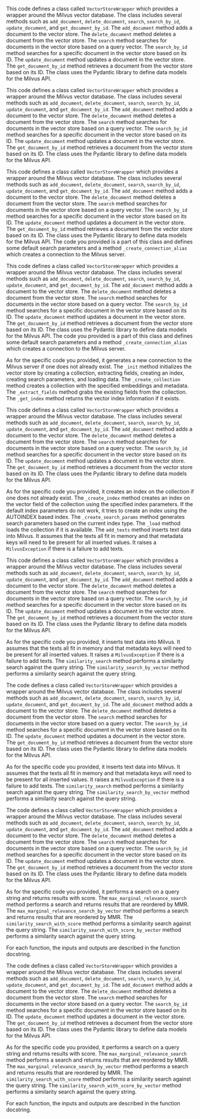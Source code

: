 This code defines a class called `VectorStoreWrapper` which provides a wrapper around the Milvus vector database. The class includes several methods such as `add_document`, `delete_document`, `search`, `search_by_id`, `update_document`, and `get_document_by_id`. The `add_document` method adds a document to the vector store. The `delete_document` method deletes a document from the vector store. The `search` method searches for documents in the vector store based on a query vector. The `search_by_id` method searches for a specific document in the vector store based on its ID. The `update_document` method updates a document in the vector store. The `get_document_by_id` method retrieves a document from the vector store based on its ID. The class uses the Pydantic library to define data models for the Milvus API.

This code defines a class called `VectorStoreWrapper` which provides a wrapper around the Milvus vector database. The class includes several methods such as `add_document`, `delete_document`, `search`, `search_by_id`, `update_document`, and `get_document_by_id`. The `add_document` method adds a document to the vector store. The `delete_document` method deletes a document from the vector store. The `search` method searches for documents in the vector store based on a query vector. The `search_by_id` method searches for a specific document in the vector store based on its ID. The `update_document` method updates a document in the vector store. The `get_document_by_id` method retrieves a document from the vector store based on its ID. The class uses the Pydantic library to define data models for the Milvus API.

This code defines a class called `VectorStoreWrapper` which provides a wrapper around the Milvus vector database. The class includes several methods such as `add_document`, `delete_document`, `search`, `search_by_id`, `update_document`, and `get_document_by_id`. The `add_document` method adds a document to the vector store. The `delete_document` method deletes a document from the vector store. The `search` method searches for documents in the vector store based on a query vector. The `search_by_id` method searches for a specific document in the vector store based on its ID. The `update_document` method updates a document in the vector store. The `get_document_by_id` method retrieves a document from the vector store based on its ID. The class uses the Pydantic library to define data models for the Milvus API. The code you provided is a part of this class and defines some default search parameters and a method `_create_connection_alias` which creates a connection to the Milvus server.

This code defines a class called `VectorStoreWrapper` which provides a wrapper around the Milvus vector database. The class includes several methods such as `add_document`, `delete_document`, `search`, `search_by_id`, `update_document`, and `get_document_by_id`. The `add_document` method adds a document to the vector store. The `delete_document` method deletes a document from the vector store. The `search` method searches for documents in the vector store based on a query vector. The `search_by_id` method searches for a specific document in the vector store based on its ID. The `update_document` method updates a document in the vector store. The `get_document_by_id` method retrieves a document from the vector store based on its ID. The class uses the Pydantic library to define data models for the Milvus API. The code you provided is a part of this class and defines some default search parameters and a method `_create_connection_alias` which creates a connection to the Milvus server.

As for the specific code you provided, it generates a new connection to the Milvus server if one does not already exist. The `_init` method initializes the vector store by creating a collection, extracting fields, creating an index, creating search parameters, and loading data. The `_create_collection` method creates a collection with the specified embeddings and metadata. The `_extract_fields` method grabs the existing fields from the collection. The `_get_index` method returns the vector index information if it exists.

This code defines a class called `VectorStoreWrapper` which provides a wrapper around the Milvus vector database. The class includes several methods such as `add_document`, `delete_document`, `search`, `search_by_id`, `update_document`, and `get_document_by_id`. The `add_document` method adds a document to the vector store. The `delete_document` method deletes a document from the vector store. The `search` method searches for documents in the vector store based on a query vector. The `search_by_id` method searches for a specific document in the vector store based on its ID. The `update_document` method updates a document in the vector store. The `get_document_by_id` method retrieves a document from the vector store based on its ID. The class uses the Pydantic library to define data models for the Milvus API. 

As for the specific code you provided, it creates an index on the collection if one does not already exist. The `_create_index` method creates an index on the vector field of the collection using the specified index parameters. If the default index parameters do not work, it tries to create an index using the AUTOINDEX based index. The `_create_search_params` method generates search parameters based on the current index type. The `_load` method loads the collection if it is available. The `add_texts` method inserts text data into Milvus. It assumes that the texts all fit in memory and that metadata keys will need to be present for all inserted values. It raises a `MilvusException` if there is a failure to add texts.

This code defines a class called `VectorStoreWrapper` which provides a wrapper around the Milvus vector database. The class includes several methods such as `add_document`, `delete_document`, `search`, `search_by_id`, `update_document`, and `get_document_by_id`. The `add_document` method adds a document to the vector store. The `delete_document` method deletes a document from the vector store. The `search` method searches for documents in the vector store based on a query vector. The `search_by_id` method searches for a specific document in the vector store based on its ID. The `update_document` method updates a document in the vector store. The `get_document_by_id` method retrieves a document from the vector store based on its ID. The class uses the Pydantic library to define data models for the Milvus API. 

As for the specific code you provided, it inserts text data into Milvus. It assumes that the texts all fit in memory and that metadata keys will need to be present for all inserted values. It raises a `MilvusException` if there is a failure to add texts. The `similarity_search` method performs a similarity search against the query string. The `similarity_search_by_vector` method performs a similarity search against the query string.

The code defines a class called `VectorStoreWrapper` which provides a wrapper around the Milvus vector database. The class includes several methods such as `add_document`, `delete_document`, `search`, `search_by_id`, `update_document`, and `get_document_by_id`. The `add_document` method adds a document to the vector store. The `delete_document` method deletes a document from the vector store. The `search` method searches for documents in the vector store based on a query vector. The `search_by_id` method searches for a specific document in the vector store based on its ID. The `update_document` method updates a document in the vector store. The `get_document_by_id` method retrieves a document from the vector store based on its ID. The class uses the Pydantic library to define data models for the Milvus API.

As for the specific code you provided, it inserts text data into Milvus. It assumes that the texts all fit in memory and that metadata keys will need to be present for all inserted values. It raises a `MilvusException` if there is a failure to add texts. The `similarity_search` method performs a similarity search against the query string. The `similarity_search_by_vector` method performs a similarity search against the query string.

The code defines a class called `VectorStoreWrapper` which provides a wrapper around the Milvus vector database. The class includes several methods such as `add_document`, `delete_document`, `search`, `search_by_id`, `update_document`, and `get_document_by_id`. The `add_document` method adds a document to the vector store. The `delete_document` method deletes a document from the vector store. The `search` method searches for documents in the vector store based on a query vector. The `search_by_id` method searches for a specific document in the vector store based on its ID. The `update_document` method updates a document in the vector store. The `get_document_by_id` method retrieves a document from the vector store based on its ID. The class uses the Pydantic library to define data models for the Milvus API.

As for the specific code you provided, it performs a search on a query string and returns results with score. The `max_marginal_relevance_search` method performs a search and returns results that are reordered by MMR. The `max_marginal_relevance_search_by_vector` method performs a search and returns results that are reordered by MMR. The `similarity_search_with_score` method performs a similarity search against the query string. The `similarity_search_with_score_by_vector` method performs a similarity search against the query string.

For each function, the inputs and outputs are described in the function docstring.

The code defines a class called `VectorStoreWrapper` which provides a wrapper around the Milvus vector database. The class includes several methods such as `add_document`, `delete_document`, `search`, `search_by_id`, `update_document`, and `get_document_by_id`. The `add_document` method adds a document to the vector store. The `delete_document` method deletes a document from the vector store. The `search` method searches for documents in the vector store based on a query vector. The `search_by_id` method searches for a specific document in the vector store based on its ID. The `update_document` method updates a document in the vector store. The `get_document_by_id` method retrieves a document from the vector store based on its ID. The class uses the Pydantic library to define data models for the Milvus API.

As for the specific code you provided, it performs a search on a query string and returns results with score. The `max_marginal_relevance_search` method performs a search and returns results that are reordered by MMR. The `max_marginal_relevance_search_by_vector` method performs a search and returns results that are reordered by MMR. The `similarity_search_with_score` method performs a similarity search against the query string. The `similarity_search_with_score_by_vector` method performs a similarity search against the query string.

For each function, the inputs and outputs are described in the function docstring.

